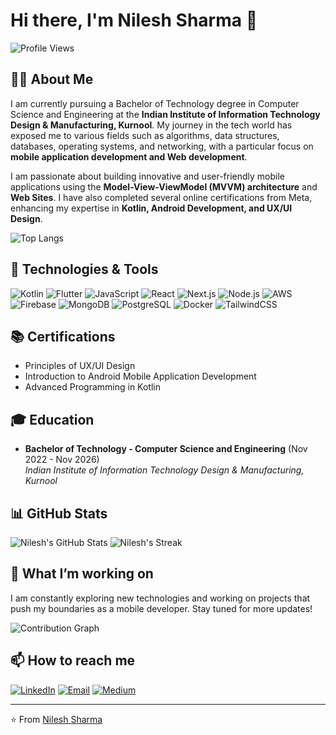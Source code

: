 # Hi there, I'm Nilesh Sharma 👋

![Profile Views](https://komarev.com/ghpvc/?username=mrnilesh&color=blue)

## 👨‍💻 About Me

I am currently pursuing a Bachelor of Technology degree in Computer Science and Engineering at the **Indian Institute of Information Technology Design & Manufacturing, Kurnool**. My journey in the tech world has exposed me to various fields such as algorithms, data structures, databases, operating systems, and networking, with a particular focus on **mobile application development and Web development**.

I am passionate about building innovative and user-friendly mobile applications using the **Model-View-ViewModel (MVVM) architecture** and **Web Sites**. I have also completed several online certifications from Meta, enhancing my expertise in **Kotlin, Android Development, and UX/UI Design**.

![Top Langs](https://github-readme-stats.vercel.app/api/top-langs/?username=mrnilesh&layout=compact&theme=radical)

## 🔧 Technologies & Tools

![Kotlin](https://img.shields.io/badge/Kotlin-%230095D5.svg?style=for-the-badge&logo=kotlin&logoColor=white)
![Flutter](https://img.shields.io/badge/Flutter-%2302569B.svg?style=for-the-badge&logo=flutter&logoColor=white)
![JavaScript](https://img.shields.io/badge/JavaScript-%23323330.svg?style=for-the-badge&logo=javascript&logoColor=%23F7DF1E)
![React](https://img.shields.io/badge/React-%2320232a.svg?style=for-the-badge&logo=react&logoColor=%2361DAFB)
![Next.js](https://img.shields.io/badge/Next.js-%23000000.svg?style=for-the-badge&logo=nextdotjs&logoColor=white)
![Node.js](https://img.shields.io/badge/Node.js-%23339933.svg?style=for-the-badge&logo=nodedotjs&logoColor=white)
![AWS](https://img.shields.io/badge/AWS-%23232F3E.svg?style=for-the-badge&logo=amazonaws&logoColor=white)
![Firebase](https://img.shields.io/badge/Firebase-%23039BE5.svg?style=for-the-badge&logo=firebase)
![MongoDB](https://img.shields.io/badge/MongoDB-%2347A248.svg?style=for-the-badge&logo=mongodb&logoColor=white)
![PostgreSQL](https://img.shields.io/badge/PostgreSQL-%23336791.svg?style=for-the-badge&logo=postgresql&logoColor=white)
![Docker](https://img.shields.io/badge/Docker-%232496ED.svg?style=for-the-badge&logo=docker&logoColor=white)
![TailwindCSS](https://img.shields.io/badge/TailwindCSS-%2338B2AC.svg?style=for-the-badge&logo=tailwind-css&logoColor=white)

## 📚 Certifications

- Principles of UX/UI Design
- Introduction to Android Mobile Application Development
- Advanced Programming in Kotlin

## 🎓 Education

- **Bachelor of Technology - Computer Science and Engineering** (Nov 2022 - Nov 2026)  
  *Indian Institute of Information Technology Design & Manufacturing, Kurnool*

## 📊 GitHub Stats

![Nilesh's GitHub Stats](https://github-readme-stats.vercel.app/api?username=mrnilesh&show_icons=true&theme=radical)
![Nilesh's Streak](https://github-readme-streak-stats.herokuapp.com/?user=mrnilesh&theme=radical)

## 🚀 What I’m working on

I am constantly exploring new technologies and working on projects that push my boundaries as a mobile developer. Stay tuned for more updates!

![Contribution Graph](https://activity-graph.herokuapp.com/graph?username=mrnilesh&theme=rogue)

## 📫 How to reach me

[![LinkedIn](https://img.shields.io/badge/LinkedIn-blue?style=for-the-badge&logo=linkedin)](https://www.linkedin.com/in/mrnilesh)
[![Email](https://img.shields.io/badge/Email-D14836?style=for-the-badge&logo=gmail&logoColor=white)](mailto:nileshsharma.0210977@gmail.com)
[![Medium](https://img.shields.io/badge/Medium-12100E?style=for-the-badge&logo=medium&logoColor=white)](https://medium.com/@nileshsharma.0210977)

---

⭐️ From [Nilesh Sharma](https://github.com/mrnilesh)
